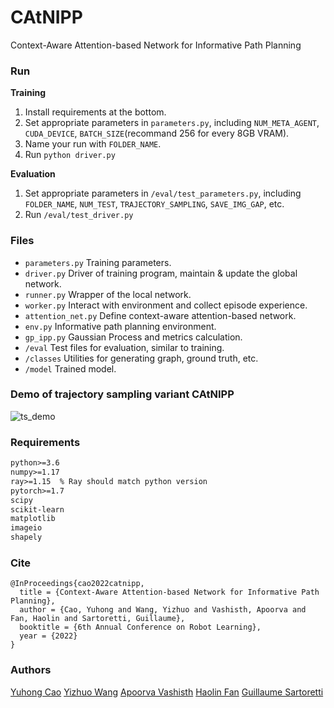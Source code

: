 # CAtNIPP
Context-Aware Attention-based Network for Informative Path Planning

### Run
**Training**
1. Install requirements at the bottom.
2. Set appropriate parameters in `parameters.py`, including `NUM_META_AGENT`, `CUDA_DEVICE`, `BATCH_SIZE`(recommand 256 for every 8GB VRAM).
3. Name your run with `FOLDER_NAME`.
4. Run `python driver.py`

**Evaluation**
1. Set appropriate parameters in `/eval/test_parameters.py`, including `FOLDER_NAME`, `NUM_TEST`, `TRAJECTORY_SAMPLING`, `SAVE_IMG_GAP`, etc.
2. Run `/eval/test_driver.py`

### Files
* `parameters.py` Training parameters.
* `driver.py` Driver of training program, maintain & update the global network.
* `runner.py` Wrapper of the local network.
* `worker.py` Interact with environment and collect episode experience.
* `attention_net.py` Define context-aware attention-based network.
* `env.py` Informative path planning environment.
* `gp_ipp.py` Gaussian Process and metrics calculation.
* `/eval` Test files for evaluation, similar to training.
* `/classes` Utilities for generating graph, ground truth, etc.
* `/model` Trained model.

### Demo of trajectory sampling variant CAtNIPP
![ts_demo](./result/ts_demo.gif)

### Requirements
```xml
python>=3.6
numpy>=1.17
ray>=1.15  % Ray should match python version
pytorch>=1.7
scipy
scikit-learn
matplotlib
imageio
shapely
```

### Cite
```
@InProceedings{cao2022catnipp,
  title = {Context-Aware Attention-based Network for Informative Path Planning},
  author = {Cao, Yuhong and Wang, Yizhuo and Vashisth, Apoorva and Fan, Haolin and Sartoretti, Guillaume},
  booktitle = {6th Annual Conference on Robot Learning},
  year = {2022}
}
```

### Authors
[Yuhong Cao](https://github.com/caoyuhong001)
[Yizhuo Wang](https://github.com/wyzh98)
[Apoorva Vashisth]()
[Haolin Fan]()
[Guillaume Sartoretti](https://github.com/gsartoretti)
